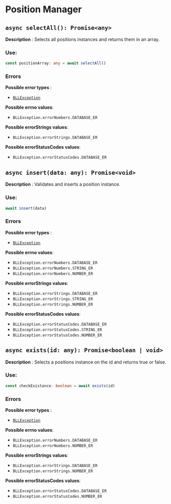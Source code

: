 # Position Manager

## `async selectAll(): Promise<any>`

**Description** : Selects all positions instances and returns them in an array.  
### Use:
```typescript
const positionArray: any = await selectAll()
```

### Errors

**Possible error types** : 
* [`BLLException`](https://github.com/Conan-TIGK10/Backend/blob/development/conan-backend/src/bl/BLLException.md)

**Possible errno values**:
* `BLLException.errorNumbers.DATABASE_ER`

**Possible errorStrings values**:

- `BLLException.errorStrings.DATABASE_ER`

**Possible errorStatusCodes values**:

- `BLLException.errorStatusCodes.DATABASE_ER`

## `async insert(data: any): Promise<void>`

**Description** : Validates and inserts a position instance.
### Use:
```typescript
await insert(data)
```
### Errors

**Possible error types** : 
* [`BLLException`](https://github.com/Conan-TIGK10/Backend/blob/development/conan-backend/src/bl/BLLException.md)

**Possible errno values**:
* `BLLException.errorNumbers.DATABASE_ER`
* `BLLException.errorNumbers.STRING_ER`
* `BLLException.errorNumbers.NUMBER_ER`

**Possible errorStrings values**:

- `BLLException.errorStrings.DATABASE_ER`
- `BLLException.errorStrings.STRING_ER`
- `BLLException.errorStrings.NUMBER_ER`

**Possible errorStatusCodes values**:

- `BLLException.errorStatusCodes.DATABASE_ER`
- `BLLException.errorStatusCodes.STRING_ER`
- `BLLException.errorStatusCodes.NUMBER_ER`

## `async exists(id: any): Promise<boolean | void>`

**Description** : Selects a positions instance on the id and returns true or false.  
### Use:
```typescript
const checkExistance: boolean = await exists(id)
```

### Errors

**Possible error types** : 
* [`BLLException`](https://github.com/Conan-TIGK10/Backend/blob/development/conan-backend/src/bl/BLLException.md)

**Possible errno values**:

- `BLLException.errorNumbers.DATABASE_ER`
- `BLLException.errorNumbers.NUMBER_ER`

**Possible errorStrings values**:

- `BLLException.errorStrings.DATABASE_ER`
- `BLLException.errorStrings.NUMBER_ER`

**Possible errorStatusCodes values**:

- `BLLException.errorStatusCodes.DATABASE_ER`
- `BLLException.errorStatusCodes.NUMBER_ER`
